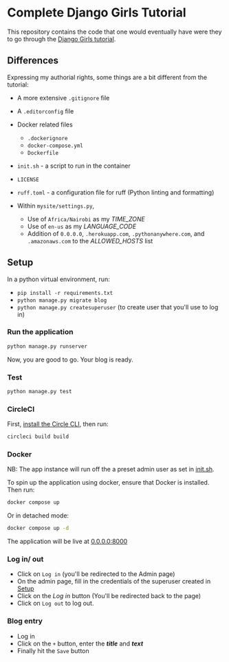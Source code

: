 # Complete Django Girls Tutorial

This repository contains the code that one would eventually have were they to go through the [Django Girls tutorial](https://tutorial.djangogirls.org/en/).

## Differences

Expressing my authorial rights, some things are a bit different from the tutorial:

- A more extensive `.gitignore` file
- A `.editorconfig` file
- Docker related files
  - `.dockerignore`
  - `docker-compose.yml`
  - `Dockerfile`
- `init.sh` - a script to run in the container
- `LICENSE`
- `ruff.toml` - a configuration file for ruff (Python linting and formatting)

- Within `mysite/settings.py`,

  - Use of `Africa/Nairobi` as my *TIME_ZONE*
  - Use of `en-us` as my *LANGUAGE_CODE*
  - Addition of `0.0.0.0`, `.herokuapp.com`, `.pythonanywhere.com`, and `.amazonaws.com` to the *ALLOWED_HOSTS* list

## Setup

In a python virtual environment, run:

- `pip install -r requirements.txt`
- `python manage.py migrate blog`
- `python manage.py createsuperuser` (to create user that you'll use to log in)

### Run the application

```bash
python manage.py runserver
```

Now, you are good to go. Your blog is ready.

### Test

```bash
python manage.py test
```

### CircleCI

First, [install the Circle CLI](https://circleci.com/docs/local-cli/#installation), then run:

```bash
circleci build build
```

### Docker

NB: The app instance will run off the a preset admin user as set in [init.sh](/init.sh).

To spin up the application using docker, ensure that Docker is installed. Then run:

```bash
docker compose up
```

Or in detached mode:

```bash
docker compose up -d
```

The application will be live at [0.0.0.0:8000](0.0.0.0:8000)

### Log in/ out

- Click on `Log in` (you'll be redirected to the Admin page)
- On the admin page, fill in the credentials of the superuser created in [Setup](#setup)
- Click on the *Log in* button (You'll be redirected back to the page)
- Click on `Log out` to log out.

### Blog entry

- Log in
- Click on the `+` button, enter the ***title*** and ***text***
- Finally hit the `Save` button
